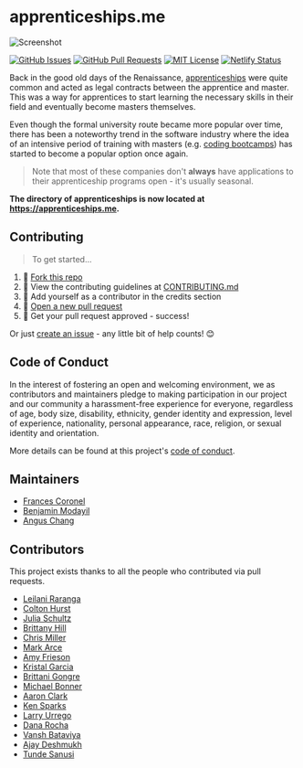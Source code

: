 # apprenticeships.me

![Screenshot](/static/images/readme.jpg)

[![GitHub Issues](https://img.shields.io/github/issues/francescoronel/apprenticeships.me.svg)](https://github.com/francescoronel/apprenticeships.me/issues) [![GitHub Pull Requests](https://img.shields.io/github/issues-pr/francescoronel/apprenticeships.me.svg)](https://github.com/francescoronel/apprenticeships.me/pulls) [![MIT License](https://img.shields.io/github/license/francescoronel/apprenticeships.me.svg)](http://badges.mit-license.org) [![Netlify Status](https://api.netlify.com/api/v1/badges/bd2e661d-f9ac-493a-ac07-05429f092059/deploy-status)](https://app.netlify.com/sites/apprenticeships/deploys)

Back in the good old days of the Renaissance, [apprenticeships](https://www.wikiwand.com/en/Apprenticeship) were quite common and acted as legal contracts between the apprentice and master. This was a way for apprentices to start learning the necessary skills in their field and eventually become masters themselves.

Even though the formal university route became more popular over time, there has been a noteworthy trend in the software industry where the idea of an intensive period of training with masters (e.g. [coding bootcamps](https://www.wikiwand.com/en/Coding_bootcamp)) has started to become a popular option once again.

> Note that most of these companies don't **always** have applications to their apprenticeship programs open - it's usually seasonal.

**The directory of apprenticeships is now located at <a href="https://apprenticeships.me" target="_blank" rel="noopener">https://apprenticeships.me</a>.**

## Contributing

> To get started...

1. 🍴 [Fork this repo](https://github.com/francescoronel/apprenticeships.me#fork-destination-box)
2. 🔨 View the contributing guidelines at [CONTRIBUTING.md](.github/CONTRIBUTING.md)
3. 👥 Add yourself as a contributor in the credits section
4. 🔧 [Open a new pull request](https://github.com/francescoronel/apprenticeships.me/compare)
5. 🎉 Get your pull request approved - success!

Or just [create an issue](https://github.com/francescoronel/apprenticeships.me/issues/new/choose) - any little bit of help counts! 😊

## Code of Conduct

In the interest of fostering an open and welcoming environment, we as contributors and maintainers pledge to making participation in our project and our community a harassment-free experience for everyone, regardless of age, body size, disability, ethnicity, gender identity and expression, level of experience, nationality, personal appearance, race, religion, or sexual identity and orientation.

More details can be found at this project's [code of conduct](.github/CODE_OF_CONDUCT.md).

## Maintainers

- [Frances Coronel](https://github.com/francescoronel)
- [Benjamin Modayil](https://modayil.me)
- [Angus Chang](https://github.com/changangus)

## Contributors

This project exists thanks to all the people who contributed via pull requests.

- [Leilani Raranga](https://linkedin.com/in/leilanir)
- [Colton Hurst](https://www.coltonhurst.com)
- [Julia Schultz](https://github.com/jschultz21)
- [Brittany Hill](https://github.com/ibrittanyhill)
- [Chris Miller](https://www.linkedin.com/in/chris-miller-6470751/)
- [Mark Arce](https://github.com/markarce)
- [Amy Frieson](https://github.com/amyyf)
- [Kristal Garcia](https://github.com/kgmajor)
- [Brittani Gongre](http://github.com/bgongre)
- [Michael Bonner](http://github.com/mdb1710)
- [Aaron Clark](https://github.com/aaronclarkcodes)
- [Ken Sparks](https://github.com/KenSparks-Dev)
- [Larry Urrego](https://github.com/LaUrrego)
- [Dana Rocha](https://github.com/dana-rocha)
- [Vansh Bataviya](https://github.com/vanshb03)
- [Ajay Deshmukh](https://github.com/stlaja)
- [Tunde Sanusi](https://github.com/tuhamworld)
